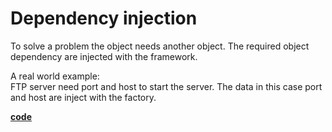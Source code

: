 # Dependency injection
To solve a problem the object needs another object.
The required object dependency are injected with the framework.

A real world example:<br/>
FTP server need port and host to start the server. The data in this case port and host are inject with the factory.

[**code**](https://github.com/factoryfx/factoryfx/tree/master/docu/src/main/java/io/github/factoryfx/docu/dependencyinjection)